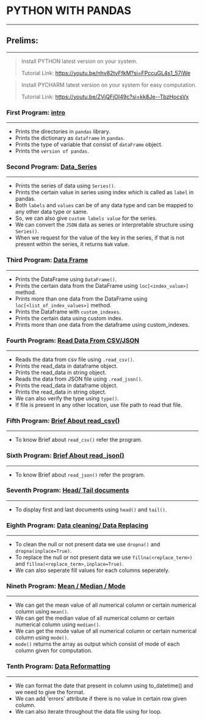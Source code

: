 # PYTHON WITH PANDAS

***

## Prelims:

***
> Install PYTHON latest version on your system.
>
> Tutorial Link: https://youtu.be/nhv82tvFfkM?si=FPccuGL4s1_57iWe

> Install PYCHARM latest version on your system for easy computation.
>
> Tutorial Link: https://youtu.be/ZVjQFjOI49c?si=kk8Je--TbzHocsVx

### First Program: [intro](intro.py)

***

* Prints the directories in `pandas` library.
* Prints the dictionary as `dataframe` in `pandas`.
* Prints the type of variable that consist of `dataFrame` object.
* Prints the `version of pandas`.

### Second Program: [Data_Series](data_series.py)

***

* Prints the series of data using `Series()`.
* Prints the certain value in series using index which is called as `label` in pandas.
* Both `labels` and `values` can be of any data type and can be mapped to any other data type or same.
* So, we can also give `custom labels value` for the series.
* We can convert the `JSON` data as series or interpretable structure using `Series()`.
* When we request for the value of the key in the series, if that is not present within the series, it returns `NaN`
  value.

### Third Program: [Data Frame](data_frame.py)

***

* Prints the DataFrame using `DataFrame()`.
* Prints the certain data from the DataFrame using `loc[<index_value>]` method.
* Prints more than one data from the DataFrame using `loc[<list_of_index_values>]` method.
* Prints the Dataframe with `custom_indexes`.
* Prints the certain data using custom index.
* Prints more than one data from the dataframe using custom_indexes.

### Fourth Program: [Read Data From CSV/JSON](reading_data_from_csv_json.py)

***

* Reads the data from csv file using `.read_csv()`.
* Prints the read_data in dataframe object.
* Prints the read_data in string object.
* Reads the data from JSON file using `.read_json()`.
* Prints the read_data in dataframe object.
* Prints the read_data in string object.
* We can also verify the type using `type()`.
* If file is present in any other location, use file path to read that file.

### Fifth Program: [Brief About read_csv()](breif_read_csv.py)

***

* To know Brief about `read_csv()` refer the program.

### Sixth Program: [Brief About read_json()](breif_read_json.py)

***

* To know Brief about `read_json()` refer the program.

### Seventh Program: [Head/ Tail documents](data_analysis.py)

***

* To display first and last documents using `head()` and `tail()`.

### Eighth Program: [Data cleaning/ Data Replacing](data_cleaning.py)

***

* To clean the null or not present data we use `dropna()` and `dropna(inplace=True)`.
* To replace the null or not present data we use `fillna(<replace_term>)` and `fillna(<replace_term>,inplace=True)`.
* We can also seperate fill values for each columns seperately.

### Nineth Program: [Mean / Median / Mode](mean_median_mode.py)

***

* We can get the mean value of all numerical column or certain numerical column using `mean()`.
* We can get the median value of all numerical column or certain numerical column using `median()`.
* We can get the mode value of all numerical column or certain numerical column using `mode()`.
* `mode()` returns the array as output which consist of mode of each column given for computation.

### Tenth Program: [Data Reformatting](data_reformatting.py)

***

* We can format the date that present in column using to_datetime() and we need to give the format.
* We can add 'errors' attribute if there is no value in certain row given column.
* We can also iterate throughout the data file using for loop.